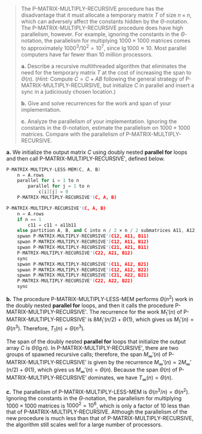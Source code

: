 
> The $\text{P-MATRIX-MULTIPLY-RECURSIVE}$ procedure has the disadvantage that it must allocate a temporary matrix $T$ of size $n \times n$, which can adversely affect the constants hidden by the $\Theta$-notation. The $\text{P-MATRIX-MULTIPLY-RECURSIVE}$ procedure does have high parallelism, however. For example, ignoring the constants in the $\Theta$-notation, the parallelism for multiplying $1000 \times 1000$ matrices comes to approximately $1000^3 / 10^2 = 10^7$, since $\lg 1000 \approx 10$. Most parallel computers have far fewer than 10 million processors.
>
> **a.** Describe a recursive multithreaded algorithm that eliminates the need for the temporary matrix $T$ at the cost of increasing the span to $\Theta(n)$. ($\textit{Hint:}$ Compute $C = C + AB$ following the general strategy of $\text{P-MATRIX-MULTIPLY-RECURSIVE}$, but initialize $C$ in parallel and insert a sync in a judiciously chosen location.)
>
> **b.** Give and solve recurrences for the work and span of your implementation.
>
> **c.** Analyze the parallelism of your implementation. Ignoring the constants in the $\Theta$-notation, estimate the parallelism on $1000 \times 1000$ matrices. Compare with the parallelism of $\text{P-MATRIX-MULTIPLY-RECURSIVE}$.

**a.** We initialize the output matrix $C$ using doubly nested **parallel for** loops and then call $\text{P-MATRIX-MULTIPLY-RECURSIVE}'$, defined below.

```cpp
P-MATRIX-MULTIPLY-LESS-MEM(C, A, B)
    n = A.rows
    parallel for i = 1 to n
        parallel for j = 1 to n
            c[i][j] = 0
    P-MATRIX-MULTIPLY-RECURSIVE'(C, A, B)
```

```cpp
P-MATRIX-MULTIPLY-RECURSIVE'(C, A, B)
    n = A.rows
    if n == 1
        c11 = c11 + a11b11
    else partition A, B, and C into n / 2 × n / 2 submatrices A11, A12, A21, A22; B11, B12, B21, B22; and C11, C12, C21, C22
    spwan P-MATRIX-MULTIPLY-RECURSIVE'(C12, A11, B11)    
    spwan P-MATRIX-MULTIPLY-RECURSIVE'(C12, A11, B12)
    spwan P-MATRIX-MULTIPLY-RECURSIVE'(C21, A21, B11)
    P-MATRIX-MULTIPLY-RECURSIVE'(C22, A21, B12)
    sync
    spwan P-MATRIX-MULTIPLY-RECURSIVE'(C11, A12, B21)    
    spwan P-MATRIX-MULTIPLY-RECURSIVE'(C12, A12, B22)
    spwan P-MATRIX-MULTIPLY-RECURSIVE'(C21, A22, B21)
    P-MATRIX-MULTIPLY-RECURSIVE'(C22, A22, B22)
    sync
```

**b.** The procedure $\text{P-MATRIX-MULTIPLY-LESS-MEM}$ performs $\Theta(n^2)$ work in the doubly nested **parallel for** loops, and then it calls the procedure $\text{P-MATRIX-MULTIPLY-RECURSIVE}'$. The recurrence for the work $M_1'(n)$ of $\text{P-MATRIX-MULTIPLY-RECURSIVE}'$ is $8M_1'(n / 2) + \Theta(1)$, which gives us $M_1'(n) = \Theta(n^3)$. Therefore, $T_1(n) = \Theta(n^3)$.

The span of the doubly nested **parallel for** loops that initialize the output array $C$ is $\Theta(\lg n)$. In $\text{P-MATRIX-MULTIPLY-RECURSIVE}'$, there are two groups of spawned recursive calls; therefore, the span $M_\infty'(n)$ of $\text{P-MATRIX-MULTIPLY-RECURSIVE}'$ is given by the recurrence $M_\infty'(n) = 2M_\infty'(n / 2) + \Theta(1)$, which gives us $M_\infty'(n) = \Theta(n)$. Because the span $\Theta(n)$ of $\text{P-MATRIX-MULTIPLY-RECURSIVE}'$ dominates, we have $T_\infty(n) = \Theta(n)$.

**c.** The parallelism of $\text{P-MATRIX-MULTIPLY-LESS-MEM}$ is $\Theta(n^3 / n) = \Theta(n^2)$. Ignoring the constants in the $\Theta$-notation, the parallelism for multiplying $1000 \times 1000$ matrices is $1000^2 = 10^6$, which is only a factor of $10$ less than that of $\text{P-MATRIX-MULTIPLY-RECURSIVE}$. Although the parallelism of the new procedure is much less than that of $\text{P-MATRIX-MULTIPLY-RECURSIVE}$, the algorithm still scales well for a large number of processors.